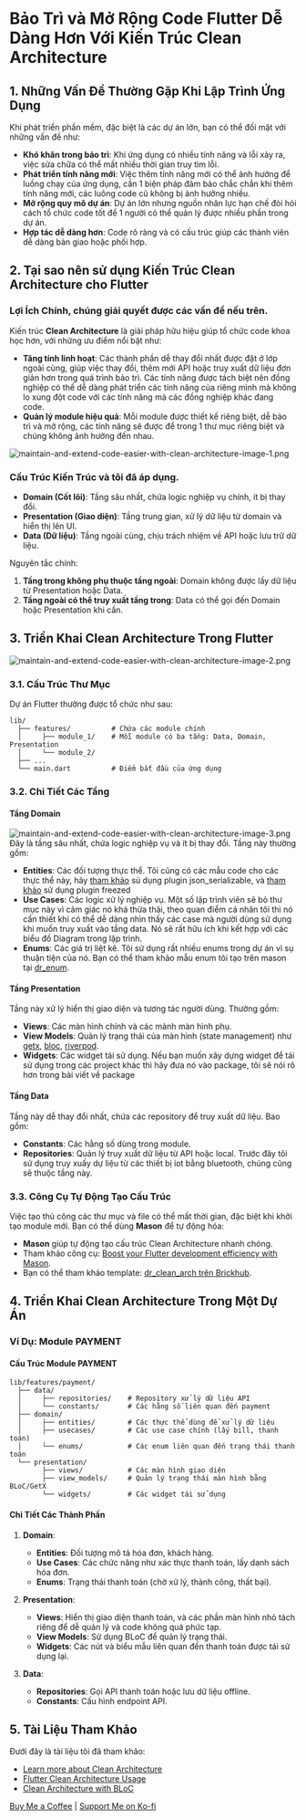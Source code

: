 
# Bảo Trì và Mở Rộng Code Flutter Dễ Dàng Hơn Với Kiến Trúc Clean Architecture

## 1. Những Vấn Đề Thường Gặp Khi Lập Trình Ứng Dụng

Khi phát triển phần mềm, đặc biệt là các dự án lớn, bạn có thể đối mặt với những vấn đề như:

- **Khó khăn trong bảo trì**: Khi ứng dụng có nhiều tính năng và lỗi xảy ra, việc sửa chữa có thể mất nhiều thời gian truy tìm lỗi.
- **Phát triển tính năng mới**: Việc thêm tính năng mới có thể ảnh hướng để luồng chạy của ứng dụng, cần 1 biện pháp đảm bảo chắc chắn khi thêm tính năng mới, các luông code cũ không bị ảnh hưởng nhiều.
- **Mở rộng quy mô dự án**: Dự án lớn nhưng nguồn nhân lực hạn chế đòi hỏi cách tổ chức code tốt để 1 người có thể quản lý được nhiều phần trong dự án.
- **Hợp tác dễ dàng hơn**: Code rõ ràng và có cấu trúc giúp các thành viên dễ dàng bàn giao hoặc phối hợp.

## 2. Tại sao nên sử dụng Kiến Trúc Clean Architecture cho Flutter

### Lợi Ích Chính, chúng giải quyết được các vấn đề nếu trên.

Kiến trúc **Clean Architecture** là giải pháp hữu hiệu giúp tổ chức code khoa học hơn, với những ưu điểm nổi bật như:

- **Tăng tính linh hoạt**: Các thành phần dễ thay đổi nhất được đặt ở lớp ngoài cùng, giúp việc thay đổi, thêm mới API hoặc truy xuất dữ liệu đơn giản hơn trong quá trình bảo trì. Các tính năng được tách biệt nên đồng nghiệp có thể dễ dàng phát triển các tính năng của riêng mình mà không lo xung đột code với các tính năng mà các đồng nghiệp khác đang code.
- **Quản lý module hiệu quả**: Mỗi module được thiết kế riêng biệt, dễ bảo trì và mở rộng, các tính năng sẽ được để trong 1 thư mục riêng biệt và chúng không ảnh hưởng đến nhau. 

![maintain-and-extend-code-easier-with-clean-architecture-image-1.png](..%2Fimage%2Fmaintain-and-extend-code-easier-with-clean-architecture-image-1.png)

### Cấu Trúc Kiến Trúc và tôi đã áp dụng.
- **Domain (Cốt lõi)**: Tầng sâu nhất, chứa logic nghiệp vụ chính, ít bị thay đổi.
- **Presentation (Giao diện)**: Tầng trung gian, xử lý dữ liệu từ domain và hiển thị lên UI.
- **Data (Dữ liệu)**: Tầng ngoài cùng, chịu trách nhiệm về API hoặc lưu trữ dữ liệu.

Nguyên tắc chính:
1. **Tầng trong không phụ thuộc tầng ngoài**: Domain không được lấy dữ liệu từ Presentation hoặc Data.
2. **Tầng ngoài có thể truy xuất tầng trong**: Data có thể gọi đến Domain hoặc Presentation khi cần.


## 3. Triển Khai Clean Architecture Trong Flutter
![maintain-and-extend-code-easier-with-clean-architecture-image-2.png](..%2Fimage%2Fmaintain-and-extend-code-easier-with-clean-architecture-image-2.png)

### 3.1. Cấu Trúc Thư Mục

Dự án Flutter thường được tổ chức như sau:

```plaintext
lib/
  ├── features/          # Chứa các module chính
  │     ├── module_1/    # Mỗi module có ba tầng: Data, Domain, Presentation
  │     └── module_2/
  ├── ...
  └── main.dart          # Điểm bắt đầu của ứng dụng
```

### 3.2. Chi Tiết Các Tầng

#### Tầng Domain
![maintain-and-extend-code-easier-with-clean-architecture-image-3.png](..%2Fimage%2Fmaintain-and-extend-code-easier-with-clean-architecture-image-3.png)
Đây là tầng sâu nhất, chứa logic nghiệp vụ và ít bị thay đổi. Tầng này thường gồm:
- **Entities**: Các đối tượng thực thể. Tôi cũng có các mẫu code cho các thực thể này, hãy [tham khảo](https://brickhub.dev/bricks/dr_entity) sủ dụng plugin json_serializable, và [tham khảo](https://brickhub.dev/bricks/dr_freezed) sử dụng plugin freezed
- **Use Cases**: Các logic xử lý nghiệp vụ. Một số lập trình viên sẽ bỏ thư mục này vì cảm giác nó khá thừa thãi, theo quan điểm cá nhân tôi thì nó cần thiết khi có thể dễ dàng nhìn thấy các case mà người dùng sử dụng khi muốn truy xuất vào tầng data. Nó sẽ rất hữu ích khi kết hợp với các biểu đồ Diagram trong lập trình.
- **Enums**: Các giá trị liệt kê. Tôi sử dụng rất nhiều enums trong dự án vì sụ thuận tiện của nó. Bạn có thể tham khảo mẫu enum tôi tạo trên mason tại [dr_enum](https://brickhub.dev/bricks/dr_enum).

#### Tầng Presentation

Tầng này xử lý hiển thị giao diện và tương tác người dùng. Thường gồm:
- **Views**: Các màn hình chính và các mảnh màn hình phụ.
- **View Models**: Quản lý trạng thái của màn hình (state management) như [getx](https://pub.dev/packages/get), [bloc](https://bloclibrary.dev/), [riverpod](https://riverpod.dev/).
- **Widgets**: Các widget tái sử dụng. Nếu bạn muốn xây dựng widget để tái sử dụng trong các project khác thì hãy đưa nó vào package, tôi sẽ nói rõ hơn trong bài viết về package

#### Tầng Data
Tầng này dễ thay đổi nhất, chứa các repository để truy xuất dữ liệu. Bao gồm:
- **Constants**: Các hằng số dùng trong module.
- **Repositories**: Quản lý truy xuất dữ liệu từ API hoặc local. Trước đây tôi sử dụng truy xuấy dự liệu từ các thiết bị iot bằng bluetooth, chúng cũng sẽ thuộc tầng này. 

### 3.3. Công Cụ Tự Động Tạo Cấu Trúc

Việc tạo thủ công các thư mục và file có thể mất thời gian, đặc biệt khi khởi tạo module mới. Bạn có thể dùng **Mason** để tự động hóa:

- **Mason** giúp tự động tạo cấu trúc Clean Architecture nhanh chóng.
- Tham khảo công cụ: [Boost your Flutter development efficiency with Mason](https://wongcoupon.com/en/doc/help/flutter/boost-your-flutter-development-efficiency-with-mason).
- Bạn có thể tham khảo template: [dr_clean_arch trên Brickhub](https://brickhub.dev/bricks/dr_clean_arch).


## 4. Triển Khai Clean Architecture Trong Một Dự Án

### Ví Dụ: Module PAYMENT

#### Cấu Trúc Module PAYMENT

```plaintext
lib/features/payment/
  ├── data/
  │     ├── repositories/    # Repository xử lý dữ liệu API
  │     └── constants/       # Các hằng số liên quan đến payment
  ├── domain/
  │     ├── entities/        # Các thực thể dùng để xử lý dữ liệu
  │     ├── usecases/        # Các use case chính (lấy bill, thanh toán)
  │     └── enums/           # Các enum liên quan đến trạng thái thanh toán
  └── presentation/
        ├── views/           # Các màn hình giao diện
        ├── view_models/     # Quản lý trạng thái màn hình bằng BLoC/GetX
        └── widgets/         # Các widget tái sử dụng
```

#### Chi Tiết Các Thành Phần

1. **Domain**:
    - **Entities**: Đối tượng mô tả hóa đơn, khách hàng.
    - **Use Cases**: Các chức năng như xác thực thanh toán, lấy danh sách hóa đơn.
    - **Enums**: Trạng thái thanh toán (chờ xử lý, thành công, thất bại).

2. **Presentation**:
    - **Views**: Hiển thị giao diện thanh toán, và các phần màn hỉnh nhỏ tách riêng để dễ quản lý và code không quá phức tạp.
    - **View Models**: Sử dụng BLoC để quản lý trạng thái.
    - **Widgets**: Các nút và biểu mẫu liên quan đến thanh toán được tái sử dụng lại. 

3. **Data**:
    - **Repositories**: Gọi API thanh toán hoặc lưu dữ liệu offline.
    - **Constants**: Cấu hình endpoint API.


## 5. Tài Liệu Tham Khảo

Đưới đây là tài liệu tôi đã tham khảo:

- [Learn more about Clean Architecture](https://blog.cleancoder.com/uncle-bob/2012/08/13/the-clean-architecture.html)
- [Flutter Clean Architecture Usage](https://pub.dev/packages/flutter_clean_architecture#usage)
- [Clean Architecture with BLoC](https://medium.com/@yamen.abd98/clean-architecture-in-flutter-mvvm-bloc-dio-79b1615530e1)

[Buy Me a Coffee](https://buymeacoffee.com/ducmng12g) | [Support Me on Ko-fi](https://ko-fi.com/I2I81AEJG8)

